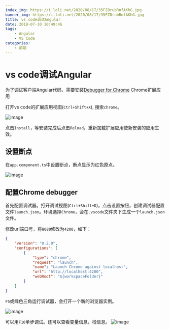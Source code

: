 ```yaml
---
index_img: https://i.loli.net/2020/08/17/35FZ8rubRnfAKhG.jpg
banner_img: https://i.loli.net/2020/08/17/35FZ8rubRnfAKhG.jpg
title: vs code调试Angular
date: 2018-07-10 10:49:46
tags:
    - Angular
    - VS Code
categories:
    - 前端
---
```


# vs code调试Angular
为了调试客户端Angular代码，需要安装[Debugger for Chrome](https://marketplace.visualstudio.com/items?itemName=msjsdiag.debugger-for-chrome) Chrome扩展应用

打开vs code的扩展应用视图(`Ctrl+Shift+X`), 搜索`chrome`。

![image](https://code.visualstudio.com/assets/docs/nodejs/reactjs/debugger-for-chrome.png)

点击`Install`，等安装完成后点击`Reload`，重新加载扩展应用使新安装的应用生效。

## 设置断点

在`app.component.ts`中设置断点，断点显示为红色原点。

![image](https://code.visualstudio.com/assets/docs/nodejs/angular/breakpoint.png)

## 配置Chrome debugger
首先配置调试器。打开调试视图(`Ctrl+Shift+D`)，点击设置按钮，创建调试器配置文件`launch.json`。环境选择`Chrome`，会在`.vscode`文件夹下生成一个`launch.json`文件。

修改url端口号，将`8080`修改为`4200`，如下：

```json
{
    "version": "0.2.0",
    "configurations": [
        {
            "type": "chrome",
            "request": "launch",
            "name": "Launch Chrome against localhost",
            "url": "http://localhost:4200",
            "webRoot": "${workspaceFolder}"
        }
    ]
}
```

`F5`或绿色三角运行调试器，会打开一个新的浏览器实例。

![image](https://code.visualstudio.com/assets/docs/nodejs/angular/hit-breakpoint.png)

可以用`F10`单步调试。还可以查看变量信息，栈信息。
![image](https://code.visualstudio.com/assets/docs/nodejs/angular/debug-variable.png)
